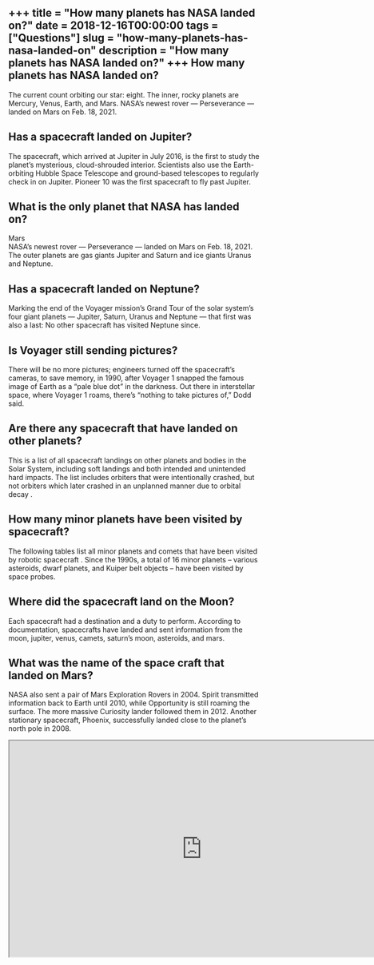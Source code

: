 +++
title = "How many planets has NASA landed on?"
date = 2018-12-16T00:00:00
tags = ["Questions"]
slug = "how-many-planets-has-nasa-landed-on"
description = "How many planets has NASA landed on?"
+++
How many planets has NASA landed on?
------------------------------------

The current count orbiting our star: eight. The inner, rocky planets are Mercury, Venus, Earth, and Mars. NASA’s newest rover — Perseverance — landed on Mars on Feb. 18, 2021.

Has a spacecraft landed on Jupiter?
-----------------------------------

The spacecraft, which arrived at Jupiter in July 2016, is the first to study the planet’s mysterious, cloud-shrouded interior. Scientists also use the Earth-orbiting Hubble Space Telescope and ground-based telescopes to regularly check in on Jupiter. Pioneer 10 was the first spacecraft to fly past Jupiter.

What is the only planet that NASA has landed on?
------------------------------------------------

Mars  
NASA’s newest rover — Perseverance — landed on Mars on Feb. 18, 2021. The outer planets are gas giants Jupiter and Saturn and ice giants Uranus and Neptune.

Has a spacecraft landed on Neptune?
-----------------------------------

Marking the end of the Voyager mission’s Grand Tour of the solar system’s four giant planets — Jupiter, Saturn, Uranus and Neptune — that first was also a last: No other spacecraft has visited Neptune since.

Is Voyager still sending pictures?
----------------------------------

There will be no more pictures; engineers turned off the spacecraft’s cameras, to save memory, in 1990, after Voyager 1 snapped the famous image of Earth as a “pale blue dot” in the darkness. Out there in interstellar space, where Voyager 1 roams, there’s “nothing to take pictures of,” Dodd said.

Are there any spacecraft that have landed on other planets?
-----------------------------------------------------------

This is a list of all spacecraft landings on other planets and bodies in the Solar System, including soft landings and both intended and unintended hard impacts. The list includes orbiters that were intentionally crashed, but not orbiters which later crashed in an unplanned manner due to orbital decay .

How many minor planets have been visited by spacecraft?
-------------------------------------------------------

The following tables list all minor planets and comets that have been visited by robotic spacecraft . Since the 1990s, a total of 16 minor planets – various asteroids, dwarf planets, and Kuiper belt objects – have been visited by space probes.

Where did the spacecraft land on the Moon?
------------------------------------------

Each spacecraft had a destination and a duty to perform. According to documentation, spacecrafts have landed and sent information from the moon, jupiter, venus, camets, saturn’s moon, asteroids, and mars.

What was the name of the space craft that landed on Mars?
---------------------------------------------------------

NASA also sent a pair of Mars Exploration Rovers in 2004. Spirit transmitted information back to Earth until 2010, while Opportunity is still roaming the surface. The more massive Curiosity lander followed them in 2012. Another stationary spacecraft, Phoenix, successfully landed close to the planet’s north pole in 2008.

<iframe allow="accelerometer; autoplay; clipboard-write; encrypted-media; gyroscope; picture-in-picture" allowfullscreen="" class="__youtube_prefs__  epyt-is-override  no-lazyload" data-no-lazy="1" data-origheight="433" data-origwidth="770" data-skipgform_ajax_framebjll="" height="433" id="_ytid_25356" loading="lazy" src="https://www.youtube.com/embed/P8bFrnIK6l4?enablejsapi=1&autoplay=0&cc_load_policy=0&cc_lang_pref=&iv_load_policy=1&loop=0&modestbranding=0&rel=1&fs=1&playsinline=0&autohide=2&theme=dark&color=red&controls=1&" title="YouTube player" width="770"></iframe>